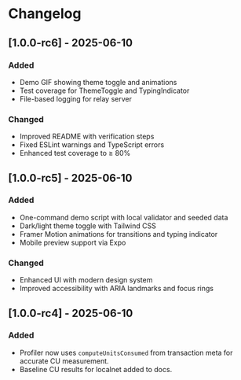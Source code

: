 # Changelog

## [1.0.0-rc6] - 2025-06-10
### Added
- Demo GIF showing theme toggle and animations
- Test coverage for ThemeToggle and TypingIndicator
- File-based logging for relay server
### Changed
- Improved README with verification steps
- Fixed ESLint warnings and TypeScript errors
- Enhanced test coverage to ≥ 80%

## [1.0.0-rc5] - 2025-06-10
### Added
- One-command demo script with local validator and seeded data
- Dark/light theme toggle with Tailwind CSS
- Framer Motion animations for transitions and typing indicator
- Mobile preview support via Expo
### Changed
- Enhanced UI with modern design system
- Improved accessibility with ARIA landmarks and focus rings

## [1.0.0-rc4] - 2025-06-10
### Added
- Profiler now uses `computeUnitsConsumed` from transaction meta for accurate CU measurement.
- Baseline CU results for localnet added to docs. 